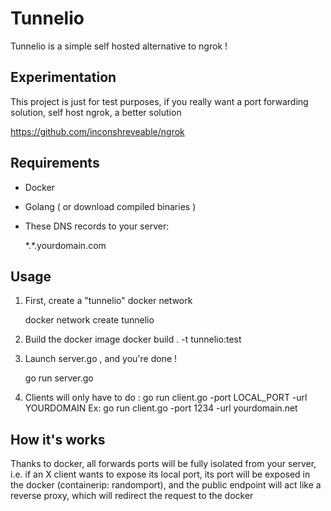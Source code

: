 # Tunnelio

Tunnelio is a simple self hosted alternative to ngrok !

## Experimentation

This project is just for test purposes, if you really want a port forwarding solution, self host ngrok, a better solution 


https://github.com/inconshreveable/ngrok
## Requirements

- Docker
- Golang ( or download compiled binaries )
- These DNS records to your server:

	\*.\*.yourdomain.com

## Usage

1. First, create a "tunnelio" docker network
	
	docker network create tunnelio 

2. Build the docker image
	docker build . -t tunnelio:test

3. Launch server.go , and you're done !

	go run server.go

4. Clients will only have to do : 
	go run client.go -port LOCAL_PORT -url YOURDOMAIN
Ex: go run client.go -port 1234 -url yourdomain.net
	

## How it's works

Thanks to docker, all forwards ports will be fully isolated from your server, i.e. if an X client wants to expose its local port, its port will be exposed in the docker (containerip: randomport), and the public endpoint will act like a reverse proxy, which will redirect the request to the docker
